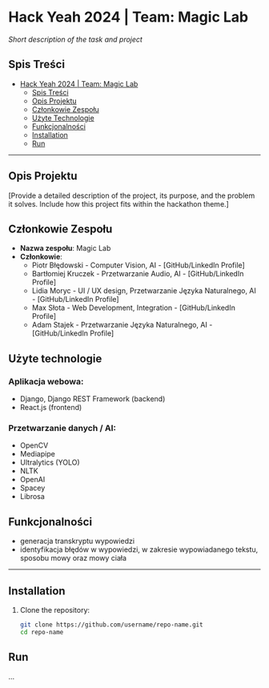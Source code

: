 # Hack Yeah 2024 | Team: Magic Lab

_Short description of the task and project_

## Spis Treści

- [Hack Yeah 2024 | Team: Magic Lab](#hack-yeah-2024--team-magic-lab)
  - [Spis Treści](#table-of-contents)
  - [Opis Projektu](#project-overview)
  - [Członkowie Zespołu](#team-members)
  - [Użyte Technologie](#tech-stack)
  - [Funkcjonalności](#features)
  - [Installation](#installation)
  - [Run](#run)

---

## Opis Projektu

[Provide a detailed description of the project, its purpose, and the problem it solves. Include how this project fits within the hackathon theme.]

## Członkowie Zespołu

- **Nazwa zespołu**: Magic Lab
- **Członkowie**:
  - Piotr Błędowski - Computer Vision, AI - [GitHub/LinkedIn Profile]
  - Bartłomiej Kruczek - Przetwarzanie Audio, AI - [GitHub/LinkedIn Profile]
  - Lidia Moryc - UI / UX design, Przetwarzanie Języka Naturalnego, AI - [GitHub/LinkedIn Profile]
  - Max Słota - Web Development, Integration - [GitHub/LinkedIn Profile]
  - Adam Stajek - Przetwarzanie Języka Naturalnego, AI - [GitHub/LinkedIn Profile]

## Użyte technologie

### Aplikacja webowa:
  - Django, Django REST Framework (backend)
  - React.js (frontend)

### Przetwarzanie danych / AI:
  - OpenCV
  - Mediapipe
  - Ultralytics (YOLO)
  - NLTK
  - OpenAI
  - Spacey
  - Librosa

## Funkcjonalności

- generacja transkryptu wypowiedzi
- identyfikacja błędów w wypowiedzi, w zakresie wypowiadanego tekstu, sposobu mowy oraz mowy ciała

---

## Installation

1. Clone the repository:

   ```bash
   git clone https://github.com/username/repo-name.git
   cd repo-name
   ```

## Run

...
